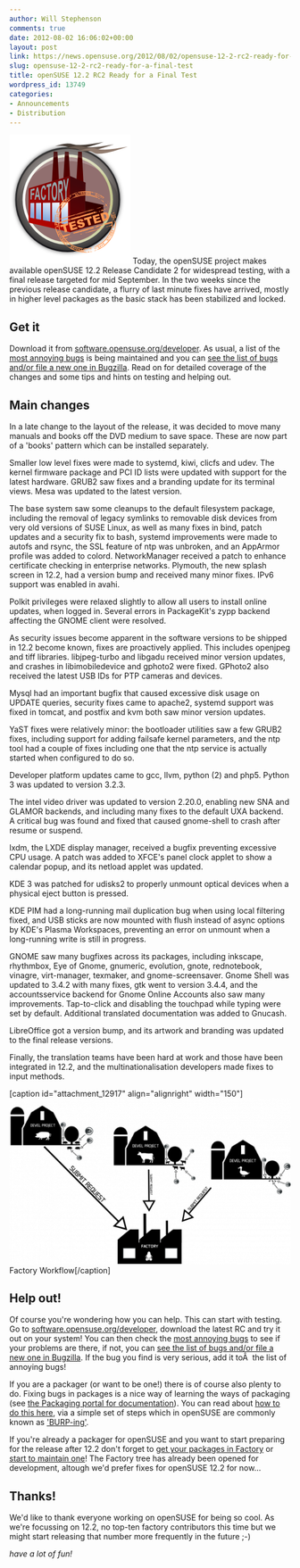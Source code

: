 ```yaml
---
author: Will Stephenson
comments: true
date: 2012-08-02 16:06:02+00:00
layout: post
link: https://news.opensuse.org/2012/08/02/opensuse-12-2-rc2-ready-for-a-final-test/
slug: opensuse-12-2-rc2-ready-for-a-final-test
title: openSUSE 12.2 RC2 Ready for a Final Test
wordpress_id: 13749
categories:
- Announcements
- Distribution
---
```


![factory-tested](/wp-content/uploads/2012/06/factory-tested.png)
Today, the openSUSE project makes available openSUSE 12.2 Release Candidate 2 for widespread testing, with a final release targeted for mid September. In the two weeks since the previous release candidate, a flurry of last minute fixes have arrived, mostly in higher level packages as the basic stack has been stabilized and locked.


## Get it


Download it from [software.opensuse.org/developer](http://software.opensuse.org/developer/). As usual, a list of the [most annoying bugs](http://en.opensuse.org/openSUSE:Most_annoying_bugs_12.2_dev) is being maintained and you can [see the list of bugs](https://bugzilla.novell.com/query.cgi?classification=openSUSE&field0-0-0=op_sys&product=openSUSE%2012.2&query_format=advanced&resolution=---&type0-0-0=substring&value0-0-0=openSUSE) [and/or file a new one in Bugzilla](https://bugzilla.novell.com/enter_bug.cgi?product=openSUSE%2012.2&format=guided). Read on for detailed coverage of the changes and some tips and hints on testing and helping out.<!-- more -->


## Main changes


In a late change to the layout of the release, it was decided to move many manuals and books off the DVD medium to save space. These are now part of a 'books' pattern which can be installed separately.

Smaller low level fixes were made to systemd, kiwi, clicfs and udev. The kernel firmware package and PCI ID lists were updated with support for the latest hardware. GRUB2 saw fixes and a branding update for its terminal views. Mesa was updated to the latest version.

The base system saw some cleanups to the default filesystem package, including the removal of legacy symlinks to removable disk devices from very old versions of SUSE Linux, as well as many fixes in bind, patch updates and a security fix to bash, systemd improvements were made to autofs and rsync, the SSL feature of ntp was unbroken, and an AppArmor profile was added to colord. NetworkManager received a patch to enhance certificate checking in enterprise networks. Plymouth, the new splash screen in 12.2, had a version bump and received many minor fixes. IPv6 support was enabled in avahi.

Polkit privileges were relaxed slightly to allow all users to install online updates, when logged in. Several errors in PackageKit's zypp backend affecting the GNOME client were resolved.

As security issues become apparent in the software versions to be shipped in 12.2 become known, fixes are proactively applied. This includes openjpeg and tiff libraries. libjpeg-turbo and libgadu received minor version updates, and crashes in libimobiledevice and gphoto2 were fixed. GPhoto2 also received the latest USB IDs for PTP cameras and devices.

Mysql had an important bugfix that caused excessive disk usage on UPDATE queries, security fixes came to apache2, systemd support was fixed in tomcat, and postfix and kvm both saw minor version updates.

YaST fixes were relatively minor: the bootloader utilities saw a few GRUB2 fixes, including support for adding failsafe kernel parameters, and the ntp tool had a couple of fixes including one that the ntp service is actually started when configured to do so.

Developer platform updates came to gcc, llvm, python (2) and php5. Python 3 was updated to version 3.2.3.

The intel video driver was updated to version 2.20.0, enabling new SNA and GLAMOR backends, and including many fixes to the default UXA backend. A critical bug was found and fixed that caused gnome-shell to crash after resume or suspend.

lxdm, the LXDE display manager, received a bugfix preventing excessive CPU usage. A patch was added to XFCE's panel clock applet to show a calendar popup, and its netload applet was updated.

KDE 3 was patched for udisks2 to properly unmount optical devices when a physical eject button is pressed.

KDE PIM had a long-running mail duplication bug when using local filtering fixed, and USB sticks are now mounted with flush instead of async options by KDE's Plasma Workspaces, preventing an error on unmount when a long-running write is still in progress.

GNOME saw many bugfixes across its packages, including inkscape, rhythmbox, Eye of Gnome, gnumeric, evolution, gnote, rednotebook, vinagre, virt-manager, texmaker, and gnome-screensaver. Gnome Shell was updated to 3.4.2 with many fixes, gtk went to version 3.4.4, and the accountsservice backend for Gnome Online Accounts also saw many improvements. Tap-to-click and disabling the touchpad while typing were set by default. Additional translated documentation was added to Gnucash.

LibreOffice got a version bump, and its artwork and branding was updated to the final release versions.

Finally, the translation teams have been hard at work and those have been integrated in 12.2, and the multinationalisation developers made fixes to input methods.

[caption id="attachment_12917" align="alignright" width="150"][![openSUSE Factory workflow](/wp-content/uploads/2012/03/600px-Factory_workflow.png)](http://en.opensuse.org/openSUSE:Factory_development_model) Factory Workflow[/caption]


## Help out!


Of course you're wondering how you can help. This can start with testing. Go to [software.opensuse.org/developer](http://software.opensuse.org/developer/), download the latest RC and try it out on your system! You can then check the
[most annoying bugs](http://en.opensuse.org/openSUSE:Most_annoying_bugs_12.2_dev) to see if your problems are there, if not, you can [see the list of bugs and/or file a new one in Bugzilla](https://bugzilla.novell.com/query.cgi?classification=openSUSE&field0-0-0=op_sys&product=openSUSE%2012.2&query_format=advanced&resolution=---&type0-0-0=substring&value0-0-0=openSUSE). If the bug you find is very serious, add it toÂ  the list of annoying bugs!

If you are a packager (or want to be one!) there is of course also plenty to do. Fixing bugs in packages is a nice way of learning the ways of packaging (see [the Packaging portal for documentation](http://en.opensuse.org/Portal:Packaging)). You can read about [how to do this here](http://en.opensuse.org/openSUSE:How_to_contribute_to_Factory), via a simple set of steps which in openSUSE are commonly known as ['BURP-ing'](http://lizards.opensuse.org/2011/05/16/have-you-burped-yet-today/).

If you're already a packager for openSUSE and you want to start preparing for the release after 12.2 don't forget to [get your packages in Factory](http://en.opensuse.org/openSUSE:How_to_contribute_to_Factory#How_to_add_a_new_package_to_Factory) or [start to maintain one](http://en.opensuse.org/openSUSE:How_to_contribute_to_Factory#How_to_become_a_maintainer_of_a_package_in_Factory)! The Factory tree has already been opened for development, altough we'd prefer fixes for openSUSE 12.2 for now...


## Thanks!


We'd like to thank everyone working on openSUSE for being so cool. As we're focussing on 12.2, no top-ten factory contributors this time but we might start releasing that number more frequently in the future ;-)

_have a lot of fun!_
